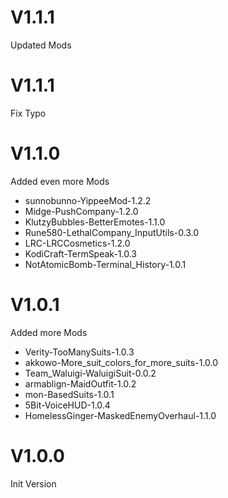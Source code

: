 # V1.1.1
Updated Mods

# V1.1.1
Fix Typo

# V1.1.0
Added even more Mods

  - sunnobunno-YippeeMod-1.2.2
  - Midge-PushCompany-1.2.0
  - KlutzyBubbles-BetterEmotes-1.1.0
  - Rune580-LethalCompany_InputUtils-0.3.0
  - LRC-LRCCosmetics-1.2.0
  - KodiCraft-TermSpeak-1.0.3
  - NotAtomicBomb-Terminal_History-1.0.1

# V1.0.1
Added more Mods

- Verity-TooManySuits-1.0.3
- akkowo-More_suit_colors_for_more_suits-1.0.0
- Team_Waluigi-WaluigiSuit-0.0.2
- armablign-MaidOutfit-1.0.2
- mon-BasedSuits-1.0.1
- 5Bit-VoiceHUD-1.0.4
- HomelessGinger-MaskedEnemyOverhaul-1.1.0

# V1.0.0
Init Version